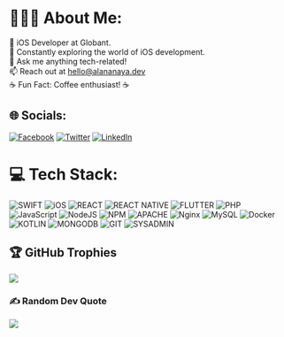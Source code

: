 # 👨🏻‍💻 About Me:
📱 iOS Developer at Globant.<br>
📖 Constantly exploring the world of iOS development. <br>
💬 Ask me anything tech-related!<br>
📫 Reach out at hello@alananaya.dev<br>
☕️ Fun Fact: Coffee enthusiast! ☕️


## 🌐 Socials:
[![Facebook](https://img.shields.io/badge/Facebook-1877F2?logo=facebook&logoColor=white)](https://www.facebook.com/alananayadev)  [![Twitter](https://img.shields.io/badge/Twitter-%231DA1F2.svg?logo=Twitter&logoColor=white)](https://twitter.com/alananayadev) [![LinkedIn](https://img.shields.io/badge/LinkedIn-0A66C2.svg?logo=linkedin&logoColor=white)](https://www.linkedin.com/in/alan-a-86a927a7/)

# 💻 Tech Stack:
![SWIFT](https://img.shields.io/badge/swift-F05138.svg?style=for-the-badge&logo=swift&logoColor=white) ![iOS](https://img.shields.io/badge/iOS-000000.svg?style=for-the-badge&logo=IOS&logoColor=white) ![REACT](https://img.shields.io/badge/react-61DAFB.svg?style=for-the-badge&logo=react&logoColor=black) ![REACT NATIVE](https://img.shields.io/badge/react_native-61DAFB.svg?style=for-the-badge&logo=react&logoColor=black) ![FLUTTER](https://img.shields.io/badge/Flutter-02569B.svg?style=for-the-badge&logo=flutter&logoColor=white) ![PHP](https://img.shields.io/badge/php-%23777BB4.svg?style=for-the-badge&logo=php&logoColor=white) ![JavaScript](https://img.shields.io/badge/javascript-%23323330.svg?style=for-the-badge&logo=javascript&logoColor=%23F7DF1E) ![NodeJS](https://img.shields.io/badge/node.js-339933.svg?style=for-the-badge&logo=Node.js&logoColor=white) ![NPM](https://img.shields.io/badge/NPM-%23000000.svg?style=for-the-badge&logo=npm&logoColor=white) ![APACHE](https://img.shields.io/badge/APACHE-D22128.svg?style=for-the-badge&logo=apache&logoColor=white) ![Nginx](https://img.shields.io/badge/nginx-%23009639.svg?style=for-the-badge&logo=nginx&logoColor=white) ![MySQL](https://img.shields.io/badge/mysql-%2300f.svg?style=for-the-badge&logo=mysql&logoColor=white) ![Docker](https://img.shields.io/badge/docker-%230db7ed.svg?style=for-the-badge&logo=docker&logoColor=white) ![KOTLIN](https://img.shields.io/badge/Kotlin-7F52FF.svg?style=for-the-badge&logo=Kotlin&logoColor=white) ![MONGODB](https://img.shields.io/badge/Mongodb-47A248.svg?style=for-the-badge&logo=Mongodb&logoColor=white) ![GIT](https://img.shields.io/badge/GIT-F05032.svg?style=for-the-badge&logo=git&logoColor=white) ![SYSADMIN](https://img.shields.io/badge/Sysadmin-FCC624.svg?style=for-the-badge&logo=Linux&logoColor=black)

## 🏆 GitHub Trophies
![](https://github-profile-trophy.vercel.app/?username=alananayadev&theme=darkhub&no-frame=false&no-bg=true&margin-w=4)

### ✍️ Random Dev Quote
![](https://quotes-github-readme.vercel.app/api?type=horizontal&theme=radical)

<!--
**alananayadev/alananayadev** is a ✨ _special_ ✨ repository because its `README.md` (this file) appears on your GitHub profile.

Here are some ideas to get you started:

- 🔭 I’m currently working on ...
- 🌱 I’m currently learning ...
- 👯 I’m looking to collaborate on ...
- 🤔 I’m looking for help with ...
- 💬 Ask me about ...
- 📫 How to reach me: ...
- 😄 Pronouns: ...
- ⚡ Fun fact: ...
-->
